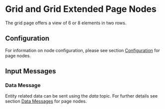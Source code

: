 # Grid and Grid Extended Page Nodes

The grid page offers a view of 6 or 8 elements in two rows.

## Configuration

For information on node configuration, please see section [Configuration](./page-nodes.md#configuration) for page nodes.

## Input Messages

### Data Message

Entity related data can be sent using the _data_ topic. For further details see section [Data Messages](./page-nodes.md#data-messages) for page nodes.
